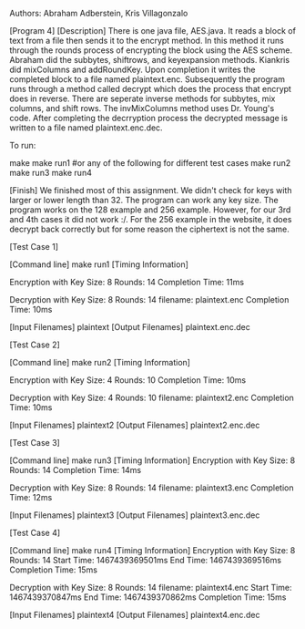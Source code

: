 Authors: Abraham Adberstein, Kris Villagonzalo

[Program 4]
[Description]
There is one java file, AES.java. It reads a block of text from a file then sends it to the encrypt method. In this method it runs through the rounds process of encrypting the block using the AES scheme. Abraham did the subbytes, shiftrows, and keyexpansion methods. Kiankris did mixColumns and addRoundKey. Upon completion it writes the completed block to a file named plaintext.enc. Subsequently the program runs through a method called decrypt which does the process that encrypt does in reverse. There are seperate inverse methods for subbytes, mix columns, and shift rows. The invMixColumns method uses Dr. Young's code. After completing the decrryption process the decrypted message is written to a file named plaintext.enc.dec.

To run:

make
make run1 #or any of the following for different test cases
make run2
make run3
make run4


[Finish]
We finished most of this assignment. We didn't check for keys with larger or lower length than 32. The program can work any key size. The program works on the 128 example  and 256 example. However, for our 3rd and 4th cases it did not work :/. For the 256 example in the website, it does decrypt back correctly but for some reason the ciphertext is not the same.

[Test Case 1]

[Command line]
make run1
[Timing Information]

Encryption with Key Size: 8 Rounds: 14
Completion Time: 11ms

Decryption with Key Size: 8 Rounds: 14 filename: plaintext.enc
Completion Time: 10ms

[Input Filenames]
plaintext
[Output Filenames]
plaintext.enc.dec



[Test Case 2]

[Command line]
make run2
[Timing Information]

Encryption with Key Size: 4 Rounds: 10
Completion Time: 10ms

Decryption with Key Size: 4 Rounds: 10 filename: plaintext2.enc
Completion Time: 10ms

[Input Filenames]
plaintext2
[Output Filenames]
plaintext2.enc.dec

[Test Case 3]

[Command line]
make run3
[Timing Information]
Encryption with Key Size: 8 Rounds: 14
Completion Time: 14ms

Decryption with Key Size: 8 Rounds: 14 filename: plaintext3.enc
Completion Time: 12ms

[Input Filenames]
plaintext3
[Output Filenames]
plaintext3.enc.dec


[Test Case 4]

[Command line]
make run4
[Timing Information]
Encryption with Key Size: 8 Rounds: 14
Start Time: 1467439369501ms
End Time: 1467439369516ms
Completion Time: 15ms

Decryption with Key Size: 8 Rounds: 14 filename: plaintext4.enc
Start Time: 1467439370847ms
End Time: 1467439370862ms
Completion Time: 15ms

[Input Filenames]
plaintext4
[Output Filenames]
plaintext4.enc.dec
